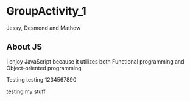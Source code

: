 # GroupActivity_1
Jessy, Desmond and Mathew

## About JS
I enjoy JavaScript because it utilizes both Functional programming and Object-oriented programming.


Testing testing 1234567890

testing my stuff
